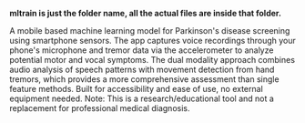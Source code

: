 **mltrain is just the folder name, all the actual files are inside that folder.**

A mobile based machine learning model for Parkinson's disease screening using smartphone sensors. The app captures voice recordings through your phone's microphone and tremor data via the accelerometer to analyze potential motor and vocal symptoms.
The dual modality approach combines audio analysis of speech patterns with movement detection from hand tremors, which provides a more comprehensive assessment than single feature methods. Built for accessibility and ease of use, no external equipment needed. 
Note: This is a research/educational tool and not a replacement for professional medical diagnosis. 
